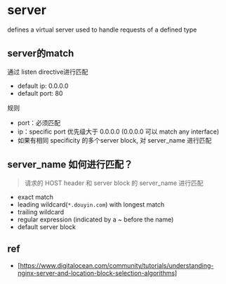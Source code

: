 # server

defines a virtual server used to handle requests of a defined type

## server的match

通过 listen directive进行匹配

- default ip: 0.0.0.0
- default port: 80

规则

- port：必须匹配
- ip：specific port 优先级大于 0.0.0.0 (0.0.0.0 可以 match any interface)
- 如果有相同 specificity 的多个server block, 对 server_name 进行匹配

## server_name 如何进行匹配？

> 请求的 HOST header 和 server block 的 server_name 进行匹配

- exact match
- leading wildcard(`*.douyin.com`) with longest match
- trailing wildcard
- regular expression (indicated by a ~ before the name)
- default server block

## ref

- [https://www.digitalocean.com/community/tutorials/understanding-nginx-server-and-location-block-selection-algorithms]
